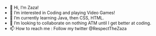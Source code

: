 - 👋 Hi, I’m Zaza!
- 👀 I’m interested in Coding and playing Video Games!
- 🌱 I’m currently learning Java, then CSS, HTML.
- 💞️ I’m looking to collaborate on nothing ATM until I get better at coding.
- 📫 How to reach me : Follow my twitter @RespectTheZaza

<!---
RespectTheZaza/RespectTheZaza is a ✨ special ✨ repository because its `README.md` (this file) appears on your GitHub profile.
You can click the Preview link to take a look at your changes.
--->
